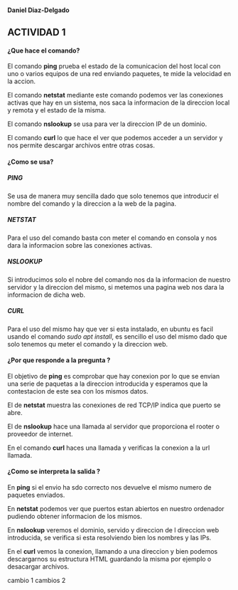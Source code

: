 #### Daniel Diaz-Delgado

## ACTIVIDAD 1

#### ¿Que hace el comando?

El comando **ping** prueba el estado de la comunicacion del host local con uno o varios equipos de una red enviando paquetes, te mide la velocidad en la accion.

El comando **netstat** mediante este comando podemos ver las conexiones activas que hay en un sistema, nos saca la informacion de la direccion local y remota y el estado de la misma.

El comando **nslookup** se usa para ver la direccion IP de un dominio.

El comando **curl** lo que hace el ver que podemos acceder a un servidor y nos permite descargar archivos entre otras cosas.

#### ¿Como se usa?

##### PING 

Se usa de manera muy sencilla dado que solo tenemos que introducir el nombre del comando y la direccion a la web de la pagina.

##### NETSTAT 

Para el uso del comando basta con meter el comando en consola y nos dara la informacion sobre las conexiones activas.

##### NSLOOKUP

Si introducimos solo el nobre del comando nos da la informacion de nuestro servidor y la direccion del mismo, si metemos una pagina web nos dara la informacion de dicha web.

##### CURL

Para el uso del mismo hay que ver si esta instalado, en ubuntu es facil usando el comando _sudo apt install_, es sencillo el uso del mismo dado que solo tenemos qu meter el comando y la direccion web.

#### ¿Por que responde a la pregunta ? 

El objetivo de **ping** es comprobar que hay conexion por lo que se envian una serie de paquetas a la direccion introducida y esperamos que la contestacion de este sea con los mismos datos.

El de **netstat** muestra las conexiones de red TCP/IP indica que puerto se abre.

El de **nslookup** hace una llamada al servidor que proporciona el rooter o proveedor de internet.

En el comando **curl** haces una llamada y verificas la conexion a la url llamada.

#### ¿Como se interpreta la salida ?

En **ping** si el envio ha sdo correcto nos devuelve el mismo numero de paquetes enviados.

En **netstat** podemos ver que puertos estan abiertos en nuestro ordenador pudiendo obtener informacion de los mismos.

En **nslookup** veremos el dominio, servido y direccion de l direccion web introducida, se verifica si esta resolviendo bien los nombres y las IPs.

En el **curl** vemos la conexion, llamando a una direccion y bien podemos descargarnos su estructura HTML guardando la misma por ejemplo o  desacargar archivos. 

cambio 1
cambios 2


